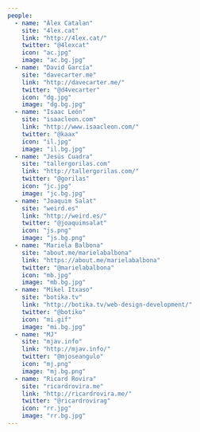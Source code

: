 ```yaml
---
people:
  - name: "Àlex Catalan"
    site: "4lex.cat"
    link: "http://4lex.cat/"
    twitter: "@4lexcat"
    icon: "ac.jpg"
    image: "ac.bg.jpg"
  - name: "David García"
    site: "davecarter.me"
    link: "http://davecarter.me/"
    twitter: "@d4vecarter"
    icon: "dg.jpg"
    image: "dg.bg.jpg"
  - name: "Isaac León"
    site: "isaacleon.com"
    link: "http://www.isaacleon.com/"
    twitter: "@kaax"
    icon: "il.jpg"
    image: "il.bg.jpg"
  - name: "Jesús Cuadra"
    site: "tallergorilas.com"
    link: "http://tallergorilas.com/"
    twitter: "@gorilas"
    icon: "jc.jpg"
    image: "jc.bg.jpg"
  - name: "Joaquim Salat"
    site: "weird.es"
    link: "http://weird.es/"
    twitter: "@joaquimsalat"
    icon: "js.png"
    image: "js.bg.png"
  - name: "Mariela Balbona"
    site: "about.me/marielabalbona"
    link: "https://about.me/marielabalbona"
    twitter: "@marielabalbona"
    icon: "mb.jpg"
    image: "mb.bg.jpg"
  - name: "Mikel Itxaso"
    site: "botika.tv"
    link: "http://botika.tv/web-design-development/"
    twitter: "@botiko"
    icon: "mi.gif"
    image: "mi.bg.jpg"
  - name: "MJ"
    site: "mjav.info"
    link: "http://mjav.info/"
    twitter: "@mjoseangulo"
    icon: "mj.png"
    image: "mj.bg.png"
  - name: "Ricard Rovira"
    site: "ricardrovira.me"
    link: "http://ricardrovira.me/"
    twitter: "@ricardrovirag"
    icon: "rr.jpg"
    image: "rr.bg.jpg"
---
```

